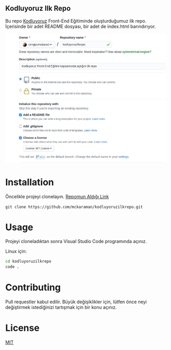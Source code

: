 ## Kodluyoruz Ilk Repo

Bu repo [Kodluyoruz](https://www.kodluyoruz.org/) Front-End Eğitiminde oluşturduğumuz ilk repo. İçerisinde bir adet README dosyası, bir adet de index.html barındırıyor.

![](https://github.com/Kodluyoruz/taskforce/raw/main/git/odev1/figures/github.png)

# Installation

Öncelikle projeyi clonelayın. [Repomun Aldığı Link](https://github.com/mckaraman/kodluyoruzilkrepo.git)

`git clone https://github.com/mckaraman/kodluyoruzilkrepo.git`

# Usage

Projeyi cloneladıktan sonra Visual Studio Code programında açınız.

Linux için:

```sh
cd kodluyoruzilkrepo 
code .
```

# Contributing

Pull requestler kabul edilir. Büyük değişiklikler için, lütfen önce neyi değiştirmek istediğinizi tartışmak için bir konu açınız.

# License

[MIT](https://choosealicense.com/licenses/mit/)

